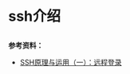 # ssh介绍

## 

**参考资料：**
* [SSH原理与运用（一）：远程登录](http://www.ruanyifeng.com/blog/2011/12/ssh_remote_login.html)
